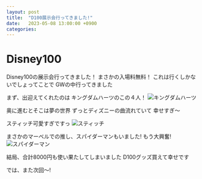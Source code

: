 ```yaml
---
layout: post
title:  "D100展示会行ってきました!"
date:   2023-05-08 13:00:00 +0900
categories: 
---
```

# Disney100
Disney100の展示会行ってきました！ 
まさかの入場料無料！ 
これは行くしかないでしょってことで
GWの中行ってきました  


まず、出迎えてくれたのは
キングダムハーツのこの４人！
![キングダムハーツ](/assets/images/IMG20230505130620.jpg)

奥に進むとそこは夢の世界
ずっとディズニーの曲流れていて
幸せすぎ～


スティッチ可愛すぎですっ
![スティッチ](/assets/images/IMG20230505140535.jpg)



まさかのマーベルでの推し、スパイダーマンもいました!
もう大興奮!
![スパイダーマン](/assets/images/IMG20230505140247.jpg)


結局、合計8000円も使い果たしてしまいました
D100グッズ買えて幸せです  

では、また次回～!